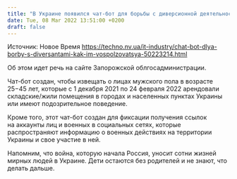 ```yaml
---
title: "В Украине появился чат-бот для борьбы с диверсионной деятельностью оккупантов"
date: Tue, 08 Mar 2022 13:51:00 +0200
draft: false
---
```

Источник: Новое Время https://techno.nv.ua/it-industry/chat-bot-dlya-borby-s-diversantami-kak-im-vospolzovatsya-50223214.html


Об этом идет речь на сайте Запорожской облгосадминистрации.

Чат-бот создан, чтобы извещать о лицах мужского пола в возрасте 25−45 лет, которые с 1 декабря 2021 по 24 февраля 2022 арендовали складские/жили помещения в городах и населенных пунктах Украины или имеют подозрительное поведение.

Кроме того, этот чат-бот создан для фиксации получения ссылок на аккаунты лиц и военных в социальных сетях, которые распространяют информацию о военных действиях на территории Украины и свое участие в ней.

Напомним, что война, которую начала Россия, уносит сотни жизней мирных людей в Украине. Дети остаются без родителей и не знают, что делать дальше.
